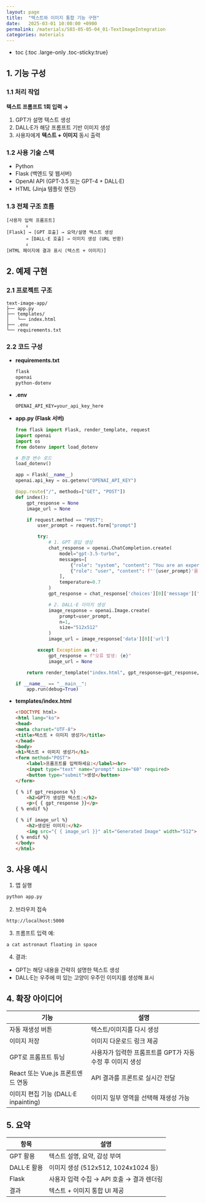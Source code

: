 ```yaml
---
layout: page
title:  "텍스트와 이미지 통합 기능 구현"
date:   2025-03-01 10:00:00 +0900
permalink: /materials/S03-05-05-04_01-TextImageIntegration
categories: materials
---
```

* toc
{:toc .large-only .toc-sticky:true}



## 1. 기능 구성

### 1.1 처리 작업

**텍스트 프롬프트 1회 입력 →**
1. GPT가 설명 텍스트 생성
2. DALL·E가 해당 프롬프트 기반 이미지 생성
3. 사용자에게 **텍스트 + 이미지** 동시 출력


### 1.2 사용 기술 스택

- Python
- Flask (백엔드 및 웹서버)
- OpenAI API (GPT-3.5 또는 GPT-4 + DALL·E)
- HTML (Jinja 템플릿 엔진)


### 1.3 전체 구조 흐름

```
[사용자 입력 프롬프트]
       ↓
[Flask] → [GPT 호출] → 요약/설명 텍스트 생성
       → [DALL·E 호출] → 이미지 생성 (URL 반환)
       ↓
[HTML 페이지에 결과 표시 (텍스트 + 이미지)]
```


## 2. 예제 구현

### 2.1 프로젝트 구조

```
text-image-app/
├── app.py
├── templates/
│   └── index.html
├── .env
└── requirements.txt
```

### 2.2 코드 구성

- **requirements.txt**

    ```txt
    flask
    openai
    python-dotenv
    ```

- **.env**

    ```
    OPENAI_API_KEY=your_api_key_here
    ```

- **app.py (Flask 서버)**

    ```python
    from flask import Flask, render_template, request
    import openai
    import os
    from dotenv import load_dotenv

    # 환경 변수 로드
    load_dotenv()

    app = Flask(__name__)
    openai.api_key = os.getenv("OPENAI_API_KEY")

    @app.route("/", methods=["GET", "POST"])
    def index():
        gpt_response = None
        image_url = None

        if request.method == "POST":
            user_prompt = request.form["prompt"]

            try:
                # 1. GPT 응답 생성
                chat_response = openai.ChatCompletion.create(
                    model="gpt-3.5-turbo",
                    messages=[
                        {"role": "system", "content": "You are an expert visual storyteller."},
                        {"role": "user", "content": f"'{user_prompt}'를 설명하는 짧은 글을 만들어줘."}
                    ],
                    temperature=0.7
                )
                gpt_response = chat_response['choices'][0]['message']['content']

                # 2. DALL·E 이미지 생성
                image_response = openai.Image.create(
                    prompt=user_prompt,
                    n=1,
                    size="512x512"
                )
                image_url = image_response['data'][0]['url']

            except Exception as e:
                gpt_response = f"오류 발생: {e}"
                image_url = None

        return render_template("index.html", gpt_response=gpt_response, image_url=image_url)

    if __name__ == "__main__":
        app.run(debug=True)
    ```

- **templates/index.html**

    ```html
    <!DOCTYPE html>
    <html lang="ko">
    <head>
    <meta charset="UTF-8">
    <title>텍스트 + 이미지 생성기</title>
    </head>
    <body>
    <h1>텍스트 + 이미지 생성기</h1>
    <form method="POST">
        <label>프롬프트를 입력하세요:</label><br>
        <input type="text" name="prompt" size="60" required>
        <button type="submit">생성</button>
    </form>

    { % if gpt_response %}
        <h2>GPT가 생성한 텍스트:</h2>
        <p>{ { gpt_response }}</p>
    { % endif %}

    { % if image_url %}
        <h2>생성된 이미지:</h2>
        <img src="{ { image_url }}" alt="Generated Image" width="512">
    { % endif %}
    </body>
    </html>
    ```

## 3. 사용 예시

1. 앱 실행

```bash
python app.py
```

2. 브라우저 접속

```
http://localhost:5000
```

3. 프롬프트 입력 예:

```
a cat astronaut floating in space
```

4. 결과:

- GPT는 해당 내용을 간략히 설명한 텍스트 생성
- DALL·E는 우주에 떠 있는 고양이 우주인 이미지를 생성해 표시


## 4. 확장 아이디어

| 기능                                  | 설명                                                      |
|---------------------------------------|-----------------------------------------------------------|
| 자동 재생성 버튼                      | 텍스트/이미지를 다시 생성                                 |
| 이미지 저장                           | 이미지 다운로드 링크 제공                                 |
| GPT로 프롬프트 튜닝                   | 사용자가 입력한 프롬프트를 GPT가 자동 수정 후 이미지 생성 |
| React 또는 Vue.js 프론트엔드 연동     | API 결과를 프론트로 실시간 전달                           |
| 이미지 편집 기능 (DALL·E inpainting) | 이미지 일부 영역을 선택해 재생성 가능                     |


## 5. 요약

| 항목         | 설명                                        |
|--------------|---------------------------------------------|
| GPT 활용     | 텍스트 설명, 요약, 감성 부여                |
| DALL·E 활용 | 이미지 생성 (512x512, 1024x1024 등)         |
| Flask        | 사용자 입력 수집 → API 호출 → 결과 렌더링 |
| 결과         | 텍스트 + 이미지 통합 UI 제공                |

